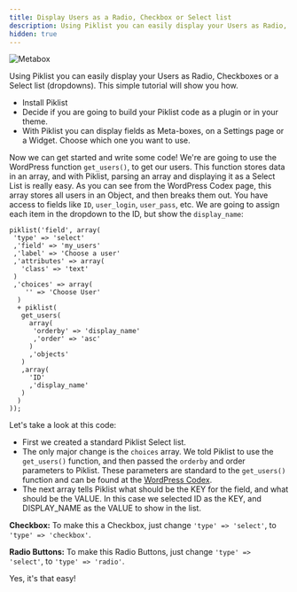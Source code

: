 ```yaml
---
title: Display Users as a Radio, Checkbox or Select list
description: Using Piklist you can easily display your Users as Radio, Checkboxes or a Select list (dropdowns).
hidden: true
---
```


![Metabox](/images/userguide-users-as-list.jpg)

Using Piklist you can easily display your Users as Radio, Checkboxes or a Select list (dropdowns).  This simple tutorial will show you how.

* Install Piklist
* Decide if you are going to build your Piklist code as a plugin or in your theme.
* With Piklist you can display fields as Meta-boxes, on a Settings page or a Widget. Choose which one you want to use.

Now we can get started and write some code!  We're are going to use the WordPress function `get_users()`, to get our users.  This function stores data in an array, and with Piklist, parsing an array and displaying it as a Select List is really easy.  As you can see from the WordPress Codex page, this array stores all users in an Object, and then breaks them out.  You have access to fields like `ID`, `user_login`, `user_pass`, etc.  We are going to assign each item in the dropdown to the ID, but show the `display_name`:

```
piklist('field', array(
 'type' => 'select'
 ,'field' => 'my_users'
 ,'label' => 'Choose a user'
 ,'attributes' => array(
   'class' => 'text'
 )
 ,'choices' => array(
    '' => 'Choose User'
  )
  + piklist(
   get_users(
     array(
      'orderby' => 'display_name'
      ,'order' => 'asc'
     )
     ,'objects'
   )
   ,array(
     'ID'
     ,'display_name'
   )
  )
));
```


Let's take a look at this code:

* First we created a standard Piklist Select list.
* The only major change is the `choices` array. We told Piklist to use the `get_users()` function, and then passed the `orderby` and order parameters to Piklist.  These parameters are standard to the `get_users()` function and can be found at the [WordPress Codex](http://codex.wordpress.org/Function_Reference/get_users).
* The next array tells Piklist what should be the KEY for the field, and what should be the VALUE.  In this case we selected ID as the KEY, and DISPLAY_NAME as the VALUE to show in the list.


**Checkbox:**
To make this a Checkbox, just change `'type' => 'select'`, to `'type' => 'checkbox'`.

**Radio Buttons:**
To make this Radio Buttons, just change `'type' => 'select'`, to `'type' => 'radio'`.

Yes, it's that easy!
